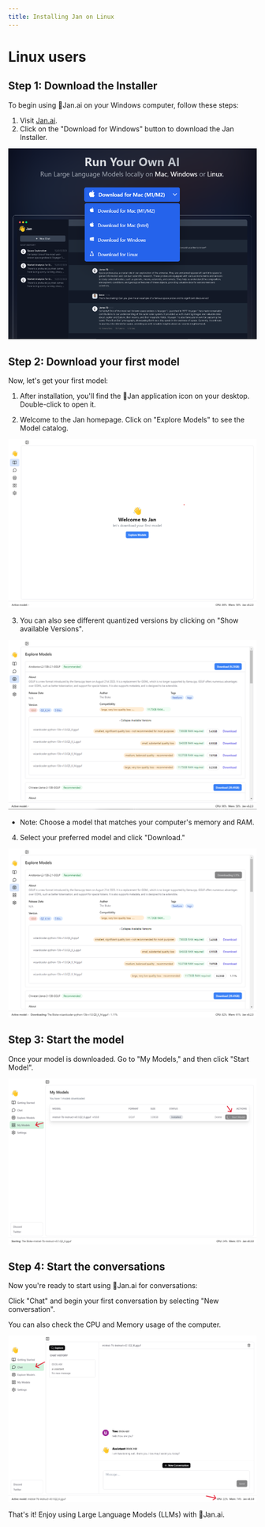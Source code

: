 ```yaml
---
title: Installing Jan on Linux
---
```


# Linux users
## Step 1: Download the Installer
To begin using 👋Jan.ai on your Windows computer, follow these steps:

1. Visit [Jan.ai](https://jan.ai/).
2. Click on the "Download for Windows" button to download the Jan Installer.

![Jan Installer](img/jan-download.png)

## Step 2: Download your first model
Now, let's get your first model:

1. After installation, you'll find the 👋Jan application icon on your desktop. Double-click to open it.

2. Welcome to the Jan homepage. Click on "Explore Models" to see the Model catalog.

![Explore models](img/explore-model.png)

3. You can also see different quantized versions by clicking on "Show available Versions".

![Model versions](img/model-version.png)

- Note: Choose a model that matches your computer's memory and RAM.

4. Select your preferred model and click "Download."

![Downloading](img/downloading.PNG)

## Step 3: Start the model
Once your model is downloaded. Go to "My Models," and then click "Start Model".

![Start model](img/start-model.PNG)

## Step 4: Start the conversations
Now you're ready to start using 👋Jan.ai for conversations:

Click "Chat" and begin your first conversation by selecting "New conversation".

You can also check the CPU and Memory usage of the computer.

![Chat](img/chat.PNG)

That's it! Enjoy using Large Language Models (LLMs) with 👋Jan.ai.